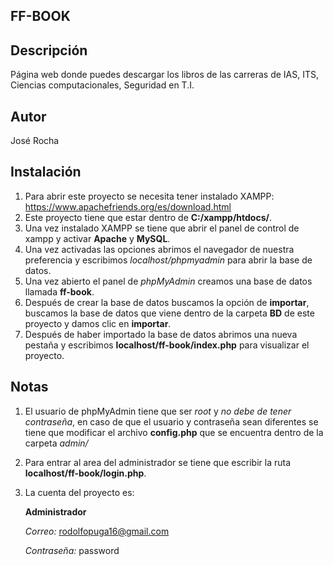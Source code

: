 ## FF-BOOK

## Descripción
Página web donde puedes descargar los libros de las carreras de IAS, ITS, Ciencias computacionales, Seguridad en T.I.

## Autor
José Rocha

## Instalación
1. Para abrir este proyecto se necesita tener instalado XAMPP: https://www.apachefriends.org/es/download.html
2. Este proyecto tiene que estar dentro de **C:/xampp/htdocs/**.
3. Una vez instalado XAMPP se tiene que abrir el panel de control de xampp y activar **Apache** y **MySQL**.
4. Una vez activadas las opciones abrimos el navegador de nuestra preferencia y escribimos *localhost/phpmyadmin* para abrir la base de datos.
5. Una vez abierto el panel de *phpMyAdmin* creamos una base de datos llamada **ff-book**.
6. Después de crear la base de datos buscamos la opción de **importar**, buscamos la base de datos que viene dentro de la carpeta **BD** de este proyecto y damos clic en **importar**.
7. Después de haber importado la base de datos abrimos una nueva pestaña y escribimos **localhost/ff-book/index.php** para visualizar el proyecto.

## Notas
1. El usuario de phpMyAdmin tiene que ser *root* y *no debe de tener contraseña*, en caso de que el usuario y contraseña sean diferentes se tiene que modificar el archivo **config.php** que se encuentra dentro de la carpeta *admin/*
2. Para entrar al area del administrador se tiene que escribir la ruta **localhost/ff-book/login.php**.
3. La cuenta del proyecto es:

   **Administrador**
   
   *Correo:*
   rodolfopuga16@gmail.com

   *Contraseña:*
   password
